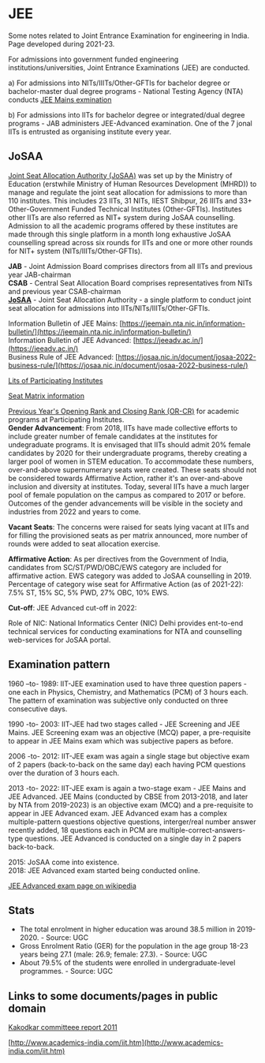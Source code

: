 # JEE
Some notes related to Joint Entrance Examination for engineering in India. Page developed during 2021-23.   

For admissions into government funded engineering institutions/universities, Joint Entrance Examinations (JEE) are conducted.   

a) For admissions into NITs/IIITs/Other-GFTIs for bachelor degree or bachelor-master dual degree programs - National Testing Agency (NTA) conducts [JEE Mains exmination](https://jeemain.nta.nic.in/)   

b) For admissions into IITs for bachelor degree or integrated/dual degree programs - JAB administers JEE-Advanced examination. One of the 7 jonal IITs is entrusted as organising institute every year.   

## JoSAA

[Joint Seat Allocation Authority (JoSAA)](https://josaa.nic.in/) was set up by the Ministry of Education (erstwhile Ministry of Human Resources Development (MHRD)) to manage and regulate the joint seat allocation for admissions to more than 110 institutes. This includes 23 IITs, 31 NITs, IIEST Shibpur, 26 IIITs and 33+ Other-Government Funded Technical Institutes (Other-GFTIs). Institutes other IITs are also referred as NIT+ system during JoSAA counselling. Admission to all the academic programs offered by these institutes are made through this single platform in a month long exhaustive JoSAA counselling spread across six rounds for IITs and one or more other rounds for NIT+ system (NITs/IIITs/Other-GFTIs).   

**JAB** - Joint Admission Board comprises directors from all IITs and previous year JAB-chairman   
**CSAB** - Central Seat Allocation Board comprises representatives from NITs and previous year CSAB-chairman    
**[JoSAA](https://josaa.nic.in/)** - Joint Seat Allocation Authority - a single platform to conduct joint seat allocation for admissions into IITs/NITs/IIITs/Other-GFTIs.   

Information Bulletin of JEE Mains: [https://jeemain.nta.nic.in/information-bulletin/](https://jeemain.nta.nic.in/information-bulletin/)   
Information Bulletin of JEE Advanced: [https://jeeadv.ac.in/](https://jeeadv.ac.in/)    
Business Rule of JEE Advanced: [https://josaa.nic.in/document/josaa-2022-business-rule/](https://josaa.nic.in/document/josaa-2022-business-rule/)    

[Lits of Participating Institutes](https://josaa.admissions.nic.in/applicant/seatmatrix/instituteview.aspx)    

[Seat Matrix information](https://josaa.nic.in/seat-matrix/)   

[Previous Year's Opening Rank and Closing Rank (OR-CR)](https://josaa.admissions.nic.in/applicant/seatmatrix/OpeningClosingRankArchieve.aspx) for academic programs at Participating Institutes.    
**Gender Advancement**: From 2018, IITs have made collective efforts to include greater number of female candidates at the institutes for undegraduate programs. It is envisaged that IITs should admit 20% female candidates by 2020 for their undergraduate programs, thereby creating a larger pool of women in STEM education. To accommodate these numbers, over-and-above supernumerary seats were created. These seats should not be considered towards Affirmative Action, rather it's an over-and-above inclusion and diversity at institutes. Today, several IITs have a much larger pool of female population on the campus as compared to 2017 or before. Outcomes of the gender advancements will be visible in the society and industries from 2022 and years to come.    

**Vacant Seats**: The concerns were raised for seats lying vacant at IITs and for filling the provisioned seats as per matrix announced, more number of rounds were added to seat allocation exercise.   

**Affirmative Action**: As per directives from the Government of India, candidates from SC/ST/PWD/OBC/EWS category are included for affirmative action. EWS category was added to JoSAA counselling in 2019. Percentage of category wise seat for Affirmative Action (as of 2021-22): 7.5% ST, 15% SC, 5% PWD, 27% OBC, 10% EWS.    

**Cut-off**: JEE Advanced cut-off in 2022:   

Role of NIC: National Informatics Center (NIC) Delhi provides ent-to-end technical services for conducting examinations for NTA and counselling web-services for JoSAA portal.   


## Examination pattern   

1960 –to- 1989: IIT-JEE examination used to have three question papers - one each in Physics, Chemistry, and Mathematics (PCM) of 3 hours each. The pattern of examination was subjective only conducted on three consecutive days.   

1990 -to- 2003: IIT-JEE had two stages called - JEE Screening and JEE Mains. JEE Screening exam was an objective (MCQ) paper, a pre-requisite to appear in JEE Mains exam which was subjective papers as before.   

2006 -to- 2012: IIT-JEE exam was again a single stage but objective exam of 2 papers (back-to-back on the same day) each having PCM questions over the duration of 3 hours each.   

2013 -to- 2022: IIT-JEE exam is again a two-stage exam - JEE Mains and JEE Advanced. JEE Mains (conducted by CBSE from 2013-2018, and later by NTA from 2019-2023) is an objective exam (MCQ) and a pre-requisite to appear in JEE Advanced exam. JEE Advanced exam has a complex multiple-pattern questions objective questions, interger/real number answer recently added, 18 questions each in PCM are multiple-correct-answers-type questions. JEE Advanced is conducted on a single day in 2 papers back-to-back.   

2015: JoSAA come into existence.   
2018: JEE Advanced exam started being conducted online.   

[JEE Advanced exam page on wikipedia](https://en.wikipedia.org/wiki/Joint_Entrance_Examination_%E2%80%93_Advanced)    


## Stats

* The total enrolment in higher education was around 38.5 million in 2019-2020. - Source: UGC    
* Gross Enrolment Ratio (GER) for the population in the age group 18-23 years being 27.1 (male: 26.9; female: 27.3). - Source: UGC    
* About 79.5% of the students were enrolled in undergraduate-level programmes.     - Source: UGC    


## Links to some documents/pages in public domain    

[Kakodkar committeee report 2011](https://www.iiti.ac.in/administration_docs/Kakodkar%20Committee%20Report.pdf)   

[http://www.academics-india.com/iit.htm](http://www.academics-india.com/iit.htm)    
